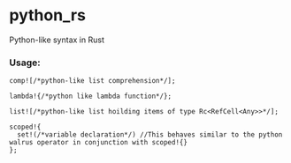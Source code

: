 # python_rs
Python-like syntax in Rust

### Usage:
```
comp![/*python-like list comprehension*/];
```
```
lambda!{/*python like lambda function*/};
```
```
list![/*python-like list hoilding items of type Rc<RefCell<Any>>*/];
```
```
scoped!{
  set!(/*variable declaration*/) //This behaves similar to the python walrus operator in conjunction with scoped!{}
};
```

